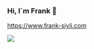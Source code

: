 ### Hi, I´m Frank 🌱


https://www.frank-siyli.com








![](https://komarev.com/ghpvc/?username=FrankSiyli)
